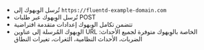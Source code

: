 * تُرسل الوِبهوك إلى `https://fluentd-example-domain.com`
* تُرسل الوِبهوك عبر طلبات POST
* تتضمن تكامل الوِبهوك إعدادات متقدمة افتراضية
* الوِبهوك المُرسلة إلى عناوين URL الخاصة بالوِبهوك متوفرة لجميع الأحداث: الضربات، الأحداث النظامية، الثغرات، تغيرات النطاق